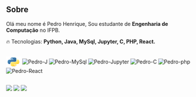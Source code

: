 

  
  
## Sobre
<p align="left"> 
Olá meu nome é Pedro Henrique, Sou estudante de <strong>Engenharia de Computação</strong> no IFPB.
</p>

  
<p align="left">
  🔥 Tecnologias: <strong>Python, Java, MySql, Jupyter, C, PHP, React.</strong>
</p>
  
<div style="display: inline_block"><br>
<img align="center" alt="Pedro-Python" height="30" width="40" src="https://raw.githubusercontent.com/devicons/devicon/master/icons/python/python-original.svg">
<img align="center" alt="Pedro-J" height="30" width="40"  src="https://cdn.jsdelivr.net/gh/devicons/devicon/icons/java/java-original.svg" />
<img align="center" alt="Pedro-MySql" height="30" width="40" src="https://cdn.jsdelivr.net/gh/devicons/devicon/icons/mysql/mysql-original.svg" /> 
<img align="center" alt="Pedro-Jupyter" height="30" width="40" src="https://cdn.jsdelivr.net/gh/devicons/devicon/icons/jupyter/jupyter-original-wordmark.svg" />
<img align="center" alt="Pedro-C" height="30" width"40" src="https://cdn.jsdelivr.net/gh/devicons/devicon/icons/c/c-original.svg" />
<img align="center" alt="Pedro-php" height="30" width"40" src="https://cdn.jsdelivr.net/gh/devicons/devicon/icons/php/php-original.svg" />
<img align="center" alt="Pedro-React" height="30" width"40" src="https://cdn.jsdelivr.net/gh/devicons/devicon/icons/react/react-original.svg" />
          
</div>
  
 ##
  
<div> 
 <a href="https://instagram.com/pedroguerra__21" target="_blank"><img src="https://img.shields.io/badge/-Instagram-%23E4405F?style=for-the-badge&logo=instagram&logoColor=white" target="_blank"></a>
 <a href = "mailto:phenrique.hgaagh@gmail.com"><img src="https://img.shields.io/badge/-Gmail-%23333?style=for-the-badge&logo=gmail&logoColor=white" target="_blank"></a>
 <a href="https://www.linkedin.com/in/pedro-henrique-guerra-de-abreu-6029a1222" target="_blank"><img src="https://img.shields.io/badge/-LinkedIn-%230077B5?style=for-the-badge&logo=linkedin&logoColor=white" target="_blank"></a> 
 
</div>
